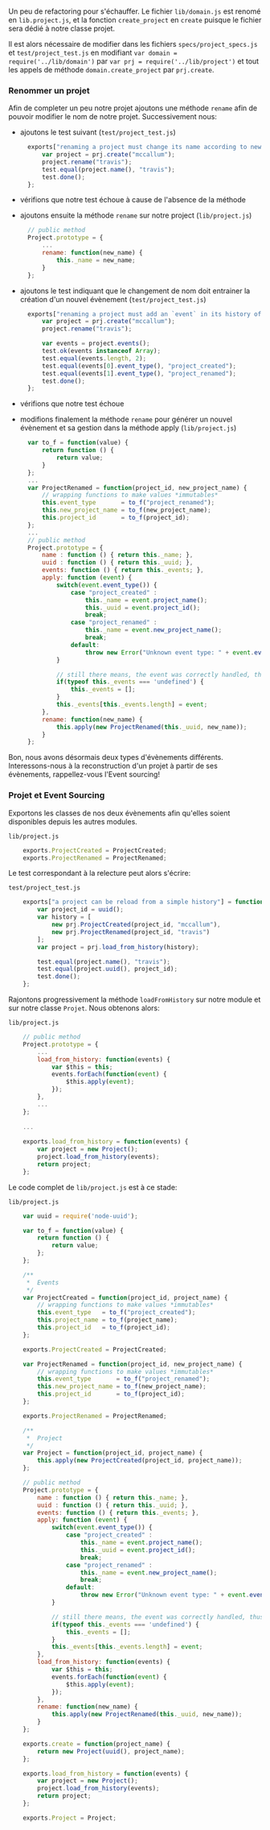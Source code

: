 ###

Un peu de refactoring pour s'échauffer. Le fichier `lib/domain.js` est renomé en `lib.project.js`,
et la fonction `create_project` en `create` puisque le fichier sera dédié à notre classe projet.

Il est alors nécessaire de modifier dans les fichiers `specs/project_specs.js` et
`test/project_test.js` en modifiant `var domain = require('../lib/domain')` par
`var prj = require('../lib/project')` et tout les appels de méthode `domain.create_project`
 par `prj.create`.

### Renommer un projet

Afin de completer un peu notre projet ajoutons une méthode `rename` afin de pouvoir modifier le nom
de notre projet. Successivement nous:

* ajoutons le test suivant (`test/project_test.js`)
  
  ```js
    exports["renaming a project must change its name according to new one"] = function (test) {
        var project = prj.create("mccallum");
        project.rename("travis");
        test.equal(project.name(), "travis");
        test.done();
    };
  ```

* vérifions que notre test échoue à cause de l'absence de la méthode
* ajoutons ensuite la méthode `rename` sur notre project (`lib/project.js`)
  
  ```js
    // public method
    Project.prototype = {
        ...
        rename: function(new_name) {
            this._name = new_name;
        }
    };
  ```

* ajoutons le test indiquant que le changement de nom doit entrainer la création d'un nouvel évènement (`test/project_test.js`)
  
  ```js
    exports["renaming a project must add an `event` in its history of type 'project_renamed'"] = function (test) {
        var project = prj.create("mccallum");
        project.rename("travis");

        var events = project.events();
        test.ok(events instanceof Array);
        test.equal(events.length, 2);
        test.equal(events[0].event_type(), "project_created");
        test.equal(events[1].event_type(), "project_renamed");
        test.done();
    };
  ```

* vérifions que notre test échoue

* modifions finalement la méthode `rename` pour générer un nouvel évènement et sa gestion
  dans la méthode apply (`lib/project.js`)
  
  ```js
    var to_f = function(value) { 
        return function () { 
            return value; 
        }
    };
    ...
    var ProjectRenamed = function(project_id, new_project_name) {
        // wrapping functions to make values *immutables*
        this.event_type       = to_f("project_renamed");
        this.new_project_name = to_f(new_project_name);
        this.project_id       = to_f(project_id);
    };
    ...
    // public method
    Project.prototype = {
        name : function () { return this._name; },
        uuid : function () { return this._uuid; },
        events: function () { return this._events; },
        apply: function (event) {
            switch(event.event_type()) {
                case "project_created" :
                    this._name = event.project_name();
                    this._uuid = event.project_id();
                    break;
                case "project_renamed" :
                    this._name = event.new_project_name();
                    break;
                default:
                    throw new Error("Unknown event type: " + event.event_type());
            }

            // still there means, the event was correctly handled, thus keep it!
            if(typeof this._events === 'undefined') {
                this._events = [];
            }
            this._events[this._events.length] = event;
        },
        rename: function(new_name) {
            this.apply(new ProjectRenamed(this._uuid, new_name));   
        }
    };
  ```

Bon, nous avons désormais deux types d'évènements différents. Interessons-nous à la reconstruction
d'un projet à partir de ses évènements, rappellez-vous l'Event sourcing!

### Projet et Event Sourcing

Exportons les classes de nos deux évènements afin qu'elles soient disponibles depuis les autres
modules.

`lib/project.js`

```js
    exports.ProjectCreated = ProjectCreated;
    exports.ProjectRenamed = ProjectRenamed;
```

Le test correspondant à la relecture peut alors s'écrire:

`test/project_test.js`

```js
    exports["a project can be reload from a simple history"] = function (test) {
        var project_id = uuid();
        var history = [ 
            new prj.ProjectCreated(project_id, "mccallum"),
            new prj.ProjectRenamed(project_id, "travis")
        ];
        var project = prj.load_from_history(history);

        test.equal(project.name(), "travis");
        test.equal(project.uuid(), project_id);
        test.done();
    };
```

Rajontons progressivement la méthode `loadFromHistory` sur notre module et sur notre classe `Projet`.
Nous obtenons alors:

`lib/project.js`

```js
    // public method
    Project.prototype = {
        ...
        load_from_history: function(events) {
            var $this = this;
            events.forEach(function(event) {
                $this.apply(event);
            });
        },
        ...
    };
    
    ...
    
    exports.load_from_history = function(events) {
        var project = new Project();
        project.load_from_history(events);
        return project;
    };
```

Le code complet de `lib/project.js` est à ce stade:

`lib/project.js`

```js
    var uuid = require('node-uuid');

    var to_f = function(value) { 
        return function () { 
            return value; 
        };
    };

    /**
     *  Events
     */
    var ProjectCreated = function(project_id, project_name) {
        // wrapping functions to make values *immutables*
        this.event_type   = to_f("project_created");
        this.project_name = to_f(project_name);
        this.project_id   = to_f(project_id);
    };

    exports.ProjectCreated = ProjectCreated;

    var ProjectRenamed = function(project_id, new_project_name) {
        // wrapping functions to make values *immutables*
        this.event_type       = to_f("project_renamed");
        this.new_project_name = to_f(new_project_name);
        this.project_id       = to_f(project_id);
    };

    exports.ProjectRenamed = ProjectRenamed;

    /**
     *  Project
     */
    var Project = function(project_id, project_name) {
        this.apply(new ProjectCreated(project_id, project_name));
    };

    // public method
    Project.prototype = {
        name : function () { return this._name; },
        uuid : function () { return this._uuid; },
        events: function () { return this._events; },
        apply: function (event) {
            switch(event.event_type()) {
                case "project_created" :
                    this._name = event.project_name();
                    this._uuid = event.project_id();
                    break;
                case "project_renamed" :
                    this._name = event.new_project_name();
                    break;
                default:
                    throw new Error("Unknown event type: " + event.event_type());
            }

            // still there means, the event was correctly handled, thus keep it!
            if(typeof this._events === 'undefined') {
                this._events = [];
            }
            this._events[this._events.length] = event;
        },
        load_from_history: function(events) {
            var $this = this;
            events.forEach(function(event) {
                $this.apply(event);
            });
        },
        rename: function(new_name) {
            this.apply(new ProjectRenamed(this._uuid, new_name));   
        }
    };

    exports.create = function(project_name) {
        return new Project(uuid(), project_name);
    };

    exports.load_from_history = function(events) {
        var project = new Project();
        project.load_from_history(events);
        return project;
    };

    exports.Project = Project;
```

